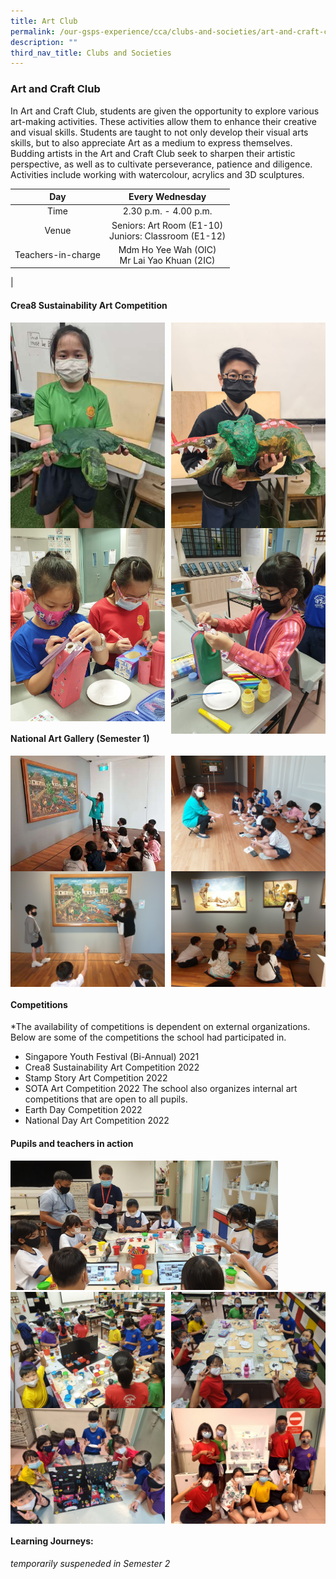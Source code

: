 ```yaml
---
title: Art Club
permalink: /our-gsps-experience/cca/clubs-and-societies/art-and-craft-club/
description: ""
third_nav_title: Clubs and Societies
---
```


### **Art and Craft Club**
In Art and Craft Club, students are given the opportunity to explore various art-making activities. These activities allow them to enhance their creative and visual skills. Students are taught to not only develop their visual arts skills, but to also appreciate Art as a medium to express themselves. Budding artists in the Art and Craft Club seek to sharpen their artistic perspective, as well as to cultivate perseverance, patience and diligence. Activities include working with watercolour, acrylics and 3D sculptures.

| Day | Every Wednesday |
|:---:|:---:|
| Time | 2.30 p.m. - 4.00 p.m. |
|  Venue | Seniors: Art Room  (E1-10)<br>Juniors: Classroom (E1-12)  |
|  Teachers-in-charge | Mdm Ho Yee Wah (OIC)<br>Mr Lai Yao Khuan (2IC) |
|

#### **Crea8 Sustainability Art Competition**

<img src="/images/ac1.jpg" style="width:49%" align=left>
<img src="/images/ac2.jpg" style="width:49%" align=right>

<br clear="left">

<img src="/images/ac3.jpg" style="width:49%" align=left>
<img src="/images/ac4.jpg" style="width:49%" align=right>

<br clear="left">

#### **National Art Gallery (Semester 1)**

<img src="/images/ac5.jpg" style="width:49%" align=left>
<img src="/images/ac6.jpg" style="width:49%" align=right>

<br clear="left">

<img src="/images/ac7.jpg" style="width:49%" align=left>
<img src="/images/ac8.jpg" style="width:49%" align=right>

<br clear="left">

#### **Competitions**

*The availability of competitions is dependent on external organizations. Below are some of the competitions the school had participated in. 

- Singapore Youth Festival (Bi-Annual) 2021
- Crea8 Sustainability Art Competition 2022
- Stamp Story Art Competition 2022
- SOTA Art Competition 2022
The school also organizes internal art competitions that are open to all pupils.
- Earth Day Competition 2022
- National Day Art Competition 2022

#### **Pupils and teachers in action**

<img src="/images/ac9.jpg" style="width:85%">

<img src="/images/ac10.jpg" style="width:49%" align=left>
<img src="/images/ac11.jpg" style="width:49%" align=right>

<br clear="left">

<img src="/images/ac12.jpg" style="width:49%" align=left>
<img src="/images/ac13.jpg" style="width:49%" align=right>

<br clear="left">

#### **Learning Journeys:**
_temporarily suspeneded in Semester 2_